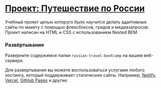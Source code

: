 # [Проект: Путешествие по России](https://ledybacer.github.io/russian-travel-bootcamp/)

Учебный проект целью которого было научится делать адаптивные сайты по макету с помощью флексбоксов, гридов и медиазапросов. Проект написан на HTML и CSS с использованием Nested BEM.

### Развёртывание

Разверните содержимое папки `russian-travel-bootcamp` на вашем веб-сервере.

Для развертывания вы можете воспользоваться услугами любого хостинга, который поддерживает статические сайты. Например, [Netlify](https://www.netlify.com/), [Vercel](https://vercel.com/), [GitHub Pages](https://pages.github.com/) и другие.
